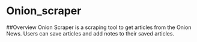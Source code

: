 # Onion_scraper

##Overview
Onion Scraper is a scraping tool to get articles from the Onion News. Users can save articles and add notes to their saved articles.